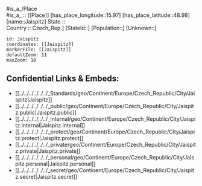 ﻿---
location: [48.98,15.97] 
mapzoom: [7,12] 
mapmarker: city 
type: City
tags:
- geo/City


SpocWebEntityId: 31153
isDeleted: false
confidential: public

---
#is_a_/Place  
#is_a_ :: [[Place]] 
[has_place_longitude::15.97] 
[has_place_latitude::48.98] 
[name::Jaispitz] 
State ::  
Country :: Czech_Rep.] 
[StateId::] 
[Population::] 
[Unknown::] 


```leaflet
id: Jaispitz
coordinates: [[Jaispitz]] 
markerFile: [[Jaispitz]] 
defaultZoom: 11 
maxZoom: 18
```


## Confidential Links & Embeds: 
- [[../../../../../../_Standards/geo/Continent/Europe/Czech_Republic/City/Jaispitz|Jaispitz]] 
- [[../../../../../../_public/geo/Continent/Europe/Czech_Republic/City/Jaispitz.public|Jaispitz.public]] 
- [[../../../../../../_internal/geo/Continent/Europe/Czech_Republic/City/Jaispitz.internal|Jaispitz.internal]] 
- [[../../../../../../_protect/geo/Continent/Europe/Czech_Republic/City/Jaispitz.protect|Jaispitz.protect]] 
- [[../../../../../../_private/geo/Continent/Europe/Czech_Republic/City/Jaispitz.private|Jaispitz.private]] 
- [[../../../../../../_personal/geo/Continent/Europe/Czech_Republic/City/Jaispitz.personal|Jaispitz.personal]] 
- [[../../../../../../_secret/geo/Continent/Europe/Czech_Republic/City/Jaispitz.secret|Jaispitz.secret]] 
